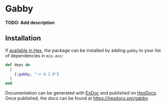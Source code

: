 # Gabby

**TODO: Add description**

## Installation

If [available in Hex](https://hex.pm/docs/publish), the package can be installed
by adding `gabby` to your list of dependencies in `mix.exs`:

```elixir
def deps do
  [
    {:gabby, "~> 0.1.0"}
  ]
end
```

Documentation can be generated with [ExDoc](https://github.com/elixir-lang/ex_doc)
and published on [HexDocs](https://hexdocs.pm). Once published, the docs can
be found at <https://hexdocs.pm/gabby>.

